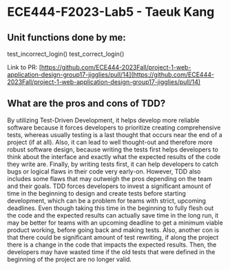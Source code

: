 # ECE444-F2023-Lab5 - Taeuk Kang

## Unit functions done by me:

test_incorrect_login()
test_correct_login()

Link to PR: [https://github.com/ECE444-2023Fall/project-1-web-application-design-group17-jigglies/pull/14](https://github.com/ECE444-2023Fall/project-1-web-application-design-group17-jigglies/pull/14)

## What are the pros and cons of TDD?

By utilizing Test-Driven Development, it helps develop more reliable software because it forces developers to prioritize creating comprehensive tests, whereas usually testing is a last thought that occurs near the end of a project (if at all). Also, it can lead to well thought-out and therefore more robust software design, because writing the tests first helps developers to think about the interface and exactly what the expected results of the code they write are. Finally, by writing tests first, it can help developers to catch bugs or logical flaws in their code very early-on. However, TDD also includes some flaws that may outweigh the pros depending on the team and their goals. TDD forces developers to invest a significant amount of time in the beginning to design and create tests before starting development, which can be a problem for teams with strict, upcoming deadlines. Even though taking this time in the beginning to fully flesh out the code and the expected results can actually save time in the long run, it may be better for teams with an upcoming deadline to get a minimum viable product working, before going back and making tests. Also, another con is that there could be significant amount of test rewriting, if along the project there is a change in the code that impacts the expected results. Then, the developers may have wasted time if the old tests that were defined in the beginning of the project are no longer valid.
